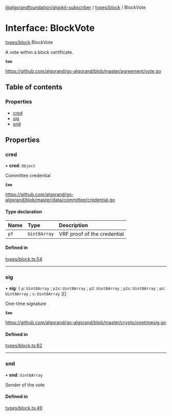 [@algorandfoundation/algokit-subscriber](../README.md) / [types/block](../modules/types_block.md) / BlockVote

# Interface: BlockVote

[types/block](../modules/types_block.md).BlockVote

A vote within a block certificate.

**`See`**

https://github.com/algorand/go-algorand/blob/master/agreement/vote.go

## Table of contents

### Properties

- [cred](types_block.BlockVote.md#cred)
- [sig](types_block.BlockVote.md#sig)
- [snd](types_block.BlockVote.md#snd)

## Properties

### cred

• **cred**: `Object`

Committee credential

**`See`**

https://github.com/algorand/go-algorand/blob/master/data/committee/credential.go

#### Type declaration

| Name | Type | Description |
| :------ | :------ | :------ |
| `pf` | `Uint8Array` | VRF proof of the credential |

#### Defined in

[types/block.ts:54](https://github.com/negar-abbasi/algokit-subscriber-ts/blob/main/src/types/block.ts#L54)

___

### sig

• **sig**: \{ `p`: `Uint8Array` ; `p1s`: `Uint8Array` ; `p2`: `Uint8Array` ; `p2s`: `Uint8Array` ; `ps`: `Uint8Array` ; `s`: `Uint8Array`  }[]

One-time signature

**`See`**

https://github.com/algorand/go-algorand/blob/master/crypto/onetimesig.go

#### Defined in

[types/block.ts:62](https://github.com/negar-abbasi/algokit-subscriber-ts/blob/main/src/types/block.ts#L62)

___

### snd

• **snd**: `Uint8Array`

Sender of the vote

#### Defined in

[types/block.ts:49](https://github.com/negar-abbasi/algokit-subscriber-ts/blob/main/src/types/block.ts#L49)
